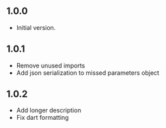 ## 1.0.0

- Initial version.

## 1.0.1

- Remove unused imports
- Add json serialization to missed parameters object

## 1.0.2

- Add longer description
- Fix dart formatting